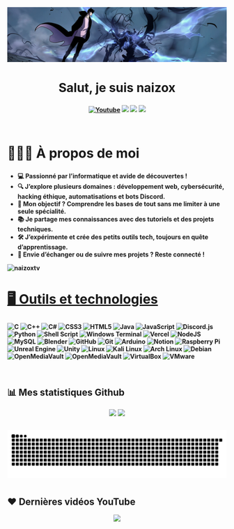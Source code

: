 <img src="https://raw.githubusercontent.com/naizoxtv/naizoxtv/refs/heads/main/assets/banner.jpg" />

  
<h1 align ="center">Salut, je suis naizox</h1>
<h3 align = "center"><strong> </h3>
  
<p align="center">
    <a href="https://www.youtube.com/@naizox07?sub_confirmation=1">
      <img alt="Youtube" title="Youtube" src="https://img.shields.io/badge/-YouTube-red?style=for-the-badge&logo=youtube&logoColor=white"/></a>
  <a href="https://discord.gg/e4wd2xZ68Q" alt="Dev Pro Tips Discussion & Support Server">
    <img src="https://img.shields.io/discord/1297571708529807452?color=7289DA&labelColor=4a64bd&logo=discord&logoColor=white&style=for-the-badge"/></a>
  <a href="https://github.com/naizoxtv" >
    <img src="https://img.shields.io/badge/GitHub-000000?style=for-the-badge&logo=github&logoColor=white"/></a>
  <a href="https://www.twitch.tv/naizoxtv" >
    <img src="https://img.shields.io/badge/twitch-9147ff?logo=twitch&logoColor=white&style=for-the-badge"/></a>
  </p>
</p>
<br>

<div align = left width = 50%>
<h2 style="font-size:30px"><b> 🙋🏻‍♂️ À propos de moi<b></h2>
  

<!--Start Intro-->               
- 💻 Passionné par l’informatique et avide de découvertes !  
- 🔍 J’explore plusieurs domaines : développement web, cybersécurité, hacking éthique, automatisations et bots Discord.  
- 🎯 Mon objectif ? Comprendre les bases de tout sans me limiter à une seule spécialité.  
- 📚 Je partage mes connaissances avec des tutoriels et des projets techniques.  
- 🛠 J’expérimente et crée des petits outils tech, toujours en quête d’apprentissage.  
- 🚀 Envie d’échanger ou de suivre mes projets ? Reste connecté !  
<!--End Intro-->  


<!--Profile Count Badge-->
<p align="left">
  <img src="https://komarev.com/ghpvc/?username=naizoxtv&label=Profile%20views&color=770677&style=for-the-badge&logo=star" alt="naizoxtv" style="padding-right:20px;" />
</p>



<h2 style="font-size:30px" align ="left" width = 100%><u>🖥️ Outils et technologies</u></h2>
<p align="left">

![C](https://img.shields.io/badge/c-%2300599C.svg?style=for-the-badge&logo=c&logoColor=white) ![C++](https://img.shields.io/badge/c++-%2300599C.svg?style=for-the-badge&logo=c%2B%2B&logoColor=white) ![C#](https://img.shields.io/badge/C%23-239120?style=for-the-badge&logo=unity&logoColor=white) ![CSS3](https://img.shields.io/badge/css3-%231572B6.svg?style=for-the-badge&logo=css3&logoColor=white) ![HTML5](https://img.shields.io/badge/html5-%23E34F26.svg?style=for-the-badge&logo=html5&logoColor=white) ![Java](https://img.shields.io/badge/java-%23ED8B00.svg?style=for-the-badge&logo=openjdk&logoColor=white) ![JavaScript](https://img.shields.io/badge/javascript-%23323330.svg?style=for-the-badge&logo=javascript&logoColor=%23F7DF1E) ![Discord.js](https://img.shields.io/badge/discord.js-javascript-blue?style=for-the-badge&logo=javascript) ![Python](https://img.shields.io/badge/python-3670A0?style=for-the-badge&logo=python&logoColor=ffdd54) ![Shell Script](https://img.shields.io/badge/shell_script-%23121011.svg?style=for-the-badge&logo=gnu-bash&logoColor=white) ![Windows Terminal](https://img.shields.io/badge/Windows%20Terminal-%234D4D4D.svg?style=for-the-badge&logo=windows-terminal&logoColor=white) ![Vercel](https://img.shields.io/badge/vercel-%23000000.svg?style=for-the-badge&logo=vercel&logoColor=white) ![NodeJS](https://img.shields.io/badge/node.js-6DA55F?style=for-the-badge&logo=node.js&logoColor=white) ![MySQL](https://img.shields.io/badge/mysql-4479A1.svg?style=for-the-badge&logo=mysql&logoColor=white)  ![Blender](https://img.shields.io/badge/blender-%23F5792A.svg?style=for-the-badge&logo=blender&logoColor=white) ![GitHub](https://img.shields.io/badge/github-%23121011.svg?style=for-the-badge&logo=github&logoColor=white) ![Git](https://img.shields.io/badge/git-%23F05033.svg?style=for-the-badge&logo=git&logoColor=white) ![Arduino](https://img.shields.io/badge/-Arduino-00979D?style=for-the-badge&logo=Arduino&logoColor=white) ![Notion](https://img.shields.io/badge/Notion-%23000000.svg?style=for-the-badge&logo=notion&logoColor=white) ![Raspberry Pi](https://img.shields.io/badge/-RaspberryPi-C51A4A?style=for-the-badge&logo=Raspberry-Pi) ![Unreal Engine](https://img.shields.io/badge/Unreal_Engine-282C34?style=for-the-badge&logo=unrealengine) ![Unity](https://img.shields.io/badge/Unity-100000?style=for-the-badge&logo=unity) ![Linux](https://img.shields.io/badge/Linux-FCC624?style=for-the-badge&logo=linux&logoColor=black) ![Kali Linux](https://img.shields.io/badge/-Kali%20Linux-%23557C94?style=for-the-badge&logo=kalilinux&logoColor=black) ![Arch Linux](https://img.shields.io/badge/-Arch_Linux-grey?style=for-the-badge&logo=archlinux) ![Debian](https://img.shields.io/badge/Debian-A81D33?style=for-the-badge&logo=debian) ![OpenMediaVault](https://img.shields.io/static/v1?style=for-the-badge&message=openmediavault&color=222222&logo=openmediavault&logoColor=5DACDF&label=) ![OpenMediaVault](https://img.shields.io/static/v1?style=for-the-badge&message=openmediavault&color=222222&logo=openmediavault&logoColor=5DACDF&label=) ![VirtualBox](https://img.shields.io/badge/VirtualBox-183A6D?style=for-the-badge&logo=virtualbox&logoColor=white) ![VMware](https://img.shields.io/badge/-VMware-607078?style=for-the-badge&logo=vmware&logoColor=white) 

</p>
<div>
<br>

## 📊 Mes statistiques Github

<div align=center>
  <img  src = "https://github-readme-stats.vercel.app/api?username=naizoxtv&show_icons=true&theme=react&line_height=27&bg_color=0D1117">
  <img src = "https://github-readme-stats.vercel.app/api/top-langs/?username=naizoxtv&hide=html,css,java,shaderlab,kotlin,hlsl&theme=react&bg_color=0D1117">
</div>

##

<picture align=center>
  <source media="(prefers-color-scheme: dark)" srcset="./assets/github-snake-dark.svg" />
  <source media="(prefers-color-scheme: light)" srcset="./assets/github-snake.svg" />
  <img alt="github-snake" src="./assets/github-snake.svg" />
</picture>


#

  ## ❤ Dernières vidéos YouTube

<p align="center">

</p>
  
 

<!--Footer--> 
<p align="center">
  <img src="https://capsule-render.vercel.app/api?type=waving&color=gradient&height=65&section=footer"/>
</p>
